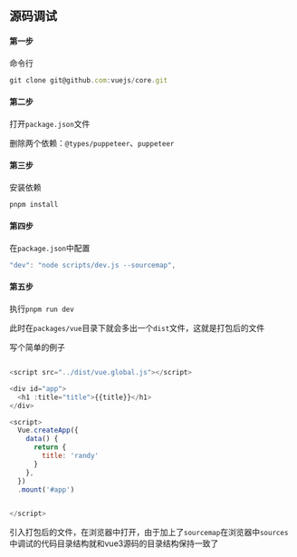## 源码调试

#### 第一步

命令行

```js
git clone git@github.com:vuejs/core.git
```

#### 第二步

打开`package.json`文件

删除两个依赖：`@types/puppeteer`、`puppeteer`

#### 第三步

安装依赖

```js
pnpm install
```

#### 第四步

在`package.json`中配置

```js
"dev": "node scripts/dev.js --sourcemap",
```

#### 第五步

执行`pnpm run dev`

此时在`packages/vue`目录下就会多出一个`dist`文件，这就是打包后的文件



写个简单的例子

```js

<script src="../dist/vue.global.js"></script>

<div id="app">
  <h1 :title="title">{{title}}</h1>
</div>

<script>
  Vue.createApp({
    data() {
      return {
        title: 'randy'
      }
    },
  })
  .mount('#app')


</script>
```



引入打包后的文件，在浏览器中打开，由于加上了`sourcemap`在浏览器中`sources`中调试的代码目录结构就和vue3源码的目录结构保持一致了







